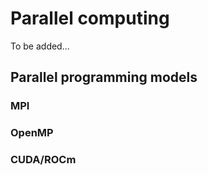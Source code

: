 # Parallel computing

To be added...

<!--
## Serial vs. parallel computing
-->

## Parallel programming models

### MPI

### OpenMP

### CUDA/ROCm
